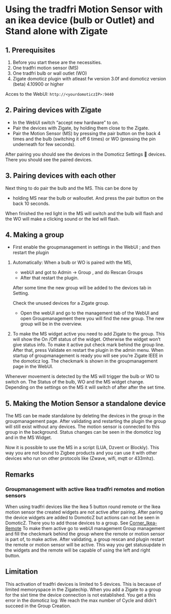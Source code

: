# Using the tradfri Motion Sensor with an ikea device (bulb or Outlet) and Stand alone with Zigate

## 1. Prerequisites

1. Before you start these are the necessities.
1. One tradfri motion sensor (MS)
1. One tradfri bulb or wall outlet (WO)
1. Zigate domoticz plugin with atleast fw version 3.0f and domoticz version (beta) 4.10900 or higher

Acces to the WebUI: `http://<yourdomoticzIP>:9440`

## 2. Pairing devices with Zigate

* In the WebUI switch “accept new hardware” to on.
* Pair the devices with Zigate, by holding them close to the Zigate.
* Pair the Motion Sensor (MS) by pressing the pair button on the back 4 times and the bulb (switching it off 6 times) or WO (pressing the pin underneath for few seconds).

After pairing you should see the devices in the Domoticz Settings  devices. There you should see the paired devices.  

## 3. Pairing devices with each other

Next thing to do pair the bulb and the MS. This can be done by

* holding MS near the bulb or walloutlet. And press the pair button on the back 10 seconds.

When finished the red light in the MS will switch and the bulb will flash and the WO will make a clicking sound or the led will flash.

## 4. Making a group

* First enable the groupmanagement in settings in the WebUI ; and then restart the plugin

1. Automatically:
   When a bulb or WO is paired with the MS,
   * webUI and got to Admin -> Group , and do Rescan Groups
   * After that restart the plugin.

   After some time the new group will be added to the devices tab in Setting.

   Check the unused devices for a Zigate group.
   * Open the webUI and go to the management tab of the WebUI and open Groupmanagement there you will find the new group. The new group will be in the overview.

1. To make the MS widget active you need to add Zigate to the group. This will show the On /Off status of the widget. Otherwise the widget won’t give status info.
   To make it active put check mark behind the group line. After that, press Validate en restart the plugin in the admin menu.  When startup of groupmanagement is ready you will see you’re Zigate IEEE in the domoticz log. The checkmark is shown in the groupmanagement page in the WebUI.

Whenever movement is detected by the MS will trigger the bulb or WO to switch on. The Status of the bulb, WO and the MS widget change. Depending on the settings on the MS it will switch of after after the set time.

## 5. Making the Motion Sensor a standalone device

The MS can be made standalone by deleting the devices in the group in the groupmanagement page. After validating and restarting the plugin the group will still exist without any devices. The motion sensor is connected to this group in the background. Status changes can be seen in the domoticz log and in the MS Widget.

Now it is possible to use the MS in a script (LUA, Dzvent or Blockly). This way you are not bound to Zigbee products and you can use it with other devices who run on other protocols like (Zwave, wifi, mqtt or 433mhz).

## Remarks

### Groupmanagement with active Ikea tradfri remotes and motion sensors

When using tradfri devices like the Ikea 5 button round remote or the Ikea motion sensor the created widgets are not active after pairing. After paring the device widgets are added to DomoticZ but actions can not be seen in DomoticZ. There you to add those devices to a group. See [Corner_Ikea-Remote](Corner_Ikea-Remote.md)
To make them active go to webUI management  Group management and fill the checkmark behind the group where the remote or motion sensor is part of, to make active. After validating, a group rescan and plugin restart the remote or motion sensor will be active. This way you get statusupdate in the widgets and the remote will be capable of using the left and right button.

## Limitation

This activation of tradfri devices is limited to 5 devices. This is because of limited memoryspace in the Zigatechip. When you add a Zigate to a group for the sixt time the device connection is not established. You get a this error in the domoticz log: We reach the max number of Cycle and didn't succeed in the Group Creation.

